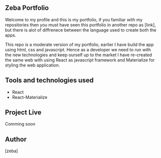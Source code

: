 ## Zeba Portfolio

Welcome to my profile and this is my portfolio, if you familiar with my repositories then you must have seen this portfolio in another repo as [link], but there is alot of diffrenece between the language used to create both the apps. 

This repo is a moderate version of my portfolio, earlier I have build the app using html, css and javascript. Hence as a developer we need to run with the new technologies and keep ourself up to the market I have re-created the same web with using React as javascript framework and Materialize for styling the web application. 

## Tools and technologies used

* React
* React-Materialize


## Project Live

Comming soon

## Author

 [zeba]